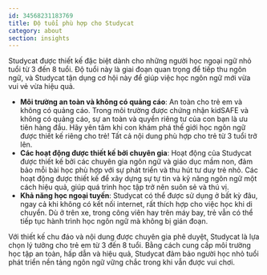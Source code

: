 ```yaml
---
id: 34568231183769
title: Độ tuổi phù hợp cho Studycat
category: about
section: insights
---
```

Studycat được thiết kế đặc biệt dành cho những người học ngoại ngữ nhỏ tuổi từ 3 đến 8 tuổi. Độ tuổi này là giai đoạn quan trọng để tiếp thu ngôn ngữ, và Studycat tận dụng cơ hội này để giúp việc học ngôn ngữ mới vừa vui vẻ vừa hiệu quả.

- **Môi trường an toàn và không có quảng cáo**: An toàn cho trẻ em và không có quảng cáo. Trong môi trường được chứng nhận kidSAFE và không có quảng cáo, sự an toàn và quyền riêng tư của con bạn là ưu tiên hàng đầu. Hãy yên tâm khi con khám phá thế giới học ngôn ngữ được thiết kế riêng cho trẻ! Tất cả nội dung phù hợp cho trẻ từ 3 tuổi trở lên.
- **Các hoạt động được thiết kế bởi chuyên gia**: Hoạt động của Studycat được thiết kế bởi các chuyên gia ngôn ngữ và giáo dục mầm non, đảm bảo mỗi bài học phù hợp với sự phát triển và thu hút tư duy trẻ nhỏ. Các hoạt động được thiết kế để xây dựng sự tự tin và kỹ năng ngôn ngữ một cách hiệu quả, giúp quá trình học tập trở nên suôn sẻ và thú vị.
- **Khả năng học ngoại tuyến**: Studycat có thể được sử dụng ở bất kỳ đâu, ngay cả khi không có kết nối internet, rất thích hợp cho việc học khi di chuyển. Dù ở trên xe, trong công viên hay trên máy bay, trẻ vẫn có thể tiếp tục hành trình học ngôn ngữ mà không bị gián đoạn.

Với thiết kế chu đáo và nội dung được chuyên gia phê duyệt, Studycat là lựa chọn lý tưởng cho trẻ em từ 3 đến 8 tuổi. Bằng cách cung cấp môi trường học tập an toàn, hấp dẫn và hiệu quả, Studycat đảm bảo người học nhỏ tuổi phát triển nền tảng ngôn ngữ vững chắc trong khi vẫn được vui chơi.

